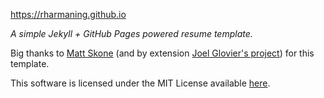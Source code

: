 
https://rharmaning.github.io

*A simple Jekyll + GitHub Pages powered resume template.*

Big thanks to [Matt Skone](https://github.com/mattskone) (and by extension [Joel Glovier's project](https://github.com/jglovier/resume-template)) for this template.


This software is licensed under the MIT License available [here](LICENSE).

